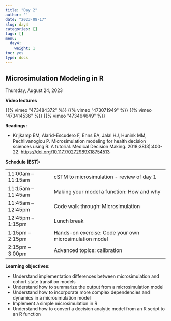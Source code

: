 ```yaml
---
title: "Day 2"
author: ''
date: "2023-08-17"
slug: day4
categories: []
tags: []
menu:
  day4:
    weight: 1
toc: yes
type: docs
---
```


## Microsimulation Modeling in R

Thursday, August 24, 2023

**Video lectures**

{{% vimeo "473484372" %}}
{{% vimeo "473071949" %}}
{{% vimeo "473414536" %}}
{{% vimeo "473464649" %}}

**Readings:**

-   Krijkamp EM, Alarid-Escudero F, Enns EA, Jalal HJ, Hunink MM, Pechlivanoglou P. Microsimulation modeling for health decision sciences using R: A tutorial. Medical Decision Making. 2018;38(3):400-22. <https://doi.org/10.1177/0272989X18754513>

**Schedule (EST):**

|                   |                                                        |
|-------------------|:-------------------------------------------------------|
| 11:00am – 11:15am | cSTM to microsimulation - review of day 1              |
| 11:15am – 11:45am | Making your model a function: How and why              |
| 11:45am – 12:45pm | Code walk through: Microsimulation                     |
| 12:45pm – 1:15pm  | Lunch break                                            |
| 1:15pm – 2:15pm   | Hands-on exercise: Code your own microsimulation model |
| 2:15pm – 3:00pm   | Advanced topics: calibration                           |

**Learning objectives:**

-   Understand implementation differences between microsimulation and cohort state transition models
-   Understand how to summarize the output from a microsimulation model
-   Understand how to incorporate more complex dependencies and dynamics in a microsimulation model
-   Implement a simple microsimulation in R
-   Understand how to convert a decision analytic model from an R script to an R function

<!-- ## Live session recording: -->
<!-- [Zoom link](https://urldefense.com/v3/__https://umn.zoom.us/rec/share/pUR-16z0rkBocoSObaW2SlV_ZqBc0dcPUTpnLnlM4SjFlKZjrZZOOSjepsZNEJgc.f1ZFoplFMT-Ufkqd__;!!D0zGoin7BXfl!65pB8GkTsosLU0HUnWQCKQU1J2-Rlv7uKmTTInFtNnF71JiTMz_VXl8XPKxFATjfcU7vj-Tvjy3gAQBVjw$) -->
<!-- [Part 1](https://umn.zoom.us/rec/share/4jBzT9UezfMTk1AU2czpyQIsaOE9AxeX7rSguMMpBIG8eH6_kTjOH9JwJ68jOHgX.IhhXpDuMb7UfqAvU?startTime=1661864999000) -->
<!-- [Part 2](https://umn.zoom.us/rec/share/4jBzT9UezfMTk1AU2czpyQIsaOE9AxeX7rSguMMpBIG8eH6_kTjOH9JwJ68jOHgX.IhhXpDuMb7UfqAvU?startTime=1661871963000) -->
<!-- Passcode: +8AsHLg# -->
<!-- ```{r, echo=F} -->
<!-- blogdown::shortcode("vimeo", "593027038") -->
<!-- ``` -->
